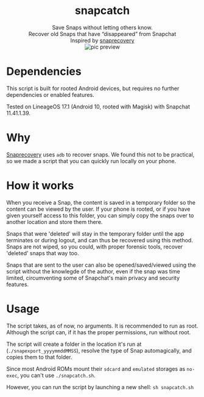 <h1 align="center">snapcatch</h1>
<p align="center">
Save Snaps without letting others know. </br>Recover old Snaps that have “disappeared” from Snapchat
</br>
Inspired by <a href="https://github.com/sdushantha/snaprecovery">snaprecovery</a>
</br>
<img src="https://user-images.githubusercontent.com/10338882/130289966-e789022d-12cf-4b0f-b120-008145723a63.png" alt="pic preview">


# Dependencies
This script is built for rooted Android devices, but requires no further dependencies or enabled features.

Tested on LineageOS 17.1 (Android 10, rooted with Magisk) with Snapchat 11.41.1.39. 

# Why
[Snaprecovery](https://github.com/sdushantha/snaprecovery/) uses `adb` to recover snaps. We found this not to be practical, so we made a script that you can quickly run locally on your phone. 

# How it works
When you receive a Snap, the content is saved in a temporary folder so the content can be viewed by the user. If your phone is rooted, or if you have given yourself access to this folder, you can simply copy the snaps over to another location and store them there. 

Snaps that were 'deleted' will stay in the temporary folder until the app terminates or during logout, and can thus be recovered using this method. Snaps are not wiped, so you could, with proper forensic tools, recover 'deleted' snaps that way too.

Snaps that are sent to the user can also be opened/saved/viewed using the script without the knowlegde of the author, even if the snap was time limited, circumventing some of Snapchat's main privacy and security features.


# Usage
The script takes, as of now, no arguments. It is recommended to run as root. Although the script can, if it has the proper permissions, run without root. 

The script will create a folder in the location it's run at (`./snapexport_yyyymmddMMSS`), resolve the type of Snap automagically, and copies them to that folder.

Since most Android ROMs mount their `sdcard` and `emulated` storages as `no-exec`, you can't use `./snapcatch.sh`.

However, you can run the script by launching a new shell: `sh snapcatch.sh`
